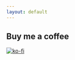 ```yaml
---
layout: default
---
```



## Buy me a coffee

[![ko-fi](https://www.ko-fi.com/img/githubbutton_sm.svg)](https://ko-fi.com/L4L2YNK9)